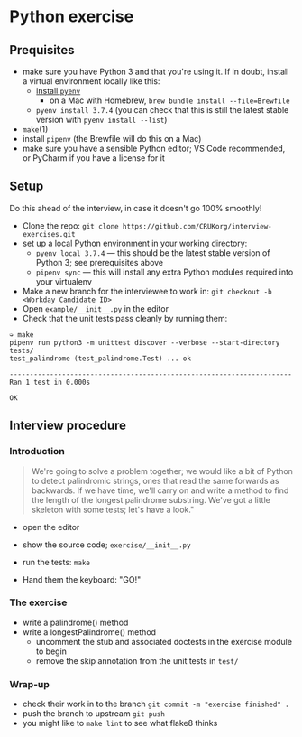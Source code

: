 # Python exercise

## Prequisites

* make sure you have Python 3 and that you're using it. If in doubt, install a virtual environment locally like this:
  * [install `pyenv`](https://github.com/pyenv/pyenv#installation)
    * on a Mac with Homebrew, `brew bundle install --file=Brewfile`
  * `pyenv install 3.7.4` (you can check that this is still the latest stable version  with `pyenv install --list`)
* `make`(1)
* install `pipenv` (the Brewfile will do this on a Mac)
* make sure you have a sensible Python editor; VS Code recommended, or PyCharm if you have a license for it

## Setup

Do this ahead of the interview, in case it doesn't go 100% smoothly!

* Clone the repo: `git clone https://github.com/CRUKorg/interview-exercises.git`
* set up a local Python environment in your working directory:
  * `pyenv local 3.7.4` — this should be the latest stable version of Python 3; see prerequisites above
  * `pipenv sync` — this will install any extra Python modules required into your virtualenv
* Make a new branch for the interviewee to work in: `git checkout -b <Workday Candidate ID>`
* Open `example/__init__.py` in the editor
* Check that the unit tests pass cleanly by running them:

``` shellsession
➭ make
pipenv run python3 -m unittest discover --verbose --start-directory tests/
test_palindrome (test_palindrome.Test) ... ok

----------------------------------------------------------------------
Ran 1 test in 0.000s

OK
```

## Interview procedure

### Introduction

> We're going to solve a problem together; we would like a bit of Python to
detect palindromic strings, ones that read the same forwards as backwards. If we
have time, we'll carry on and write a method to find the length of the longest
palindrome substring. We've got a little skeleton with some tests; let's have a
look."

* open the editor
* show the source code; `exercise/__init__.py`
* run the tests: `make`

* Hand them the keyboard: "GO!"

### The exercise

* write a palindrome() method
* write a longestPalindrome() method
  * uncomment the stub and associated doctests in the exercise module to begin
  * remove the skip annotation from the unit tests in `test/`

### Wrap-up

* check their work in to the branch `git commit -m "exercise finished" .`
* push the branch to upstream `git push`
* you might like to `make lint` to see what flake8 thinks
